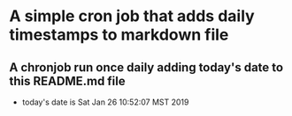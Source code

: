 A simple cron job that adds daily timestamps to markdown file
============================================================
## A chronjob run once daily adding today's date to this README.md file
* today's date is Sat Jan 26 10:52:07 MST 2019
